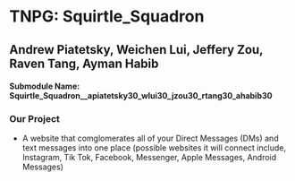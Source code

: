 # TNPG: Squirtle_Squadron  
## Andrew Piatetsky, Weichen Lui, Jeffery Zou, Raven Tang, Ayman Habib
#### Submodule Name: Squirtle_Squadron__apiatetsky30_wlui30_jzou30_rtang30_ahabib30


### Our Project
 - A website that comglomerates all of your Direct Messages (DMs) and text messages into one place (possible websites it will connect include, Instagram, Tik Tok, Facebook, Messenger, Apple Messages, Android Messages)
